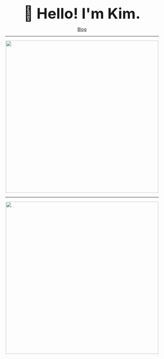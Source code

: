 
<div align="center" >
  <p><font size=7 ><strong>👋 Hello! I'm Kim.</strong></font></p>
  <a href="https://blog.cckim.cn/">Blog</a>
</div>

***

<div align="center">
  <img width="500" src="https://github-readme-stats.vercel.app/api?username=hubvue&show_icons=true&theme=radical&count_private=true" />
</div>

***

<div align="center">
  <img width="500" src="https://github-readme-stats.vercel.app/api/top-langs/?username=hubvue&layout=compact&theme=radical&count_private=true&show_icons=true" />
</div>
